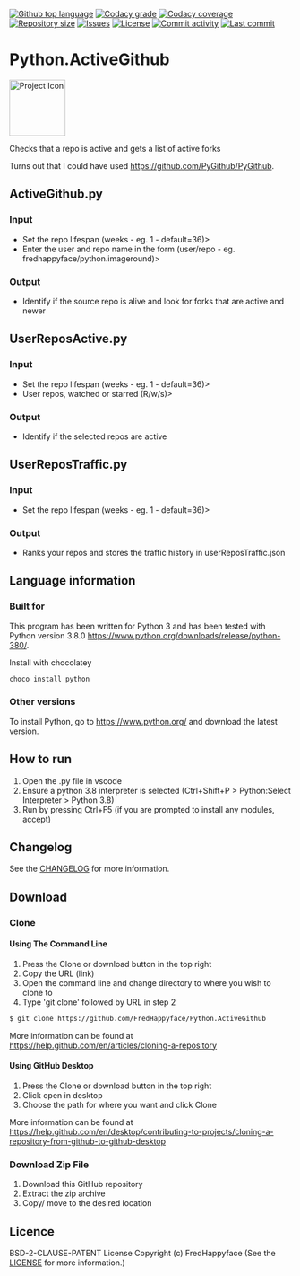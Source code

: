 [![Github top language](https://img.shields.io/github/languages/top/FredHappyface/Python.ActiveGithub.svg?style=flat-square)](../../)
[![Codacy grade](https://img.shields.io/codacy/grade/[codacy-proj-id].svg?style=flat-square)](https://www.codacy.com/manual/FredHappyface/Python.ActiveGithub)
[![Codacy coverage](https://img.shields.io/codacy/coverage/[codacy-proj-id].svg?style=flat-square)](https://www.codacy.com/manual/FredHappyface/Python.ActiveGithub)
[![Repository size](https://img.shields.io/github/repo-size/FredHappyface/Python.ActiveGithub.svg?style=flat-square)](../../)
[![Issues](https://img.shields.io/github/issues/FredHappyface/Python.ActiveGithub.svg?style=flat-square)](../../issues)
[![License](https://img.shields.io/github/license/FredHappyface/Python.ActiveGithub.svg?style=flat-square)](/LICENSE.md)
[![Commit activity](https://img.shields.io/github/commit-activity/m/FredHappyface/Python.ActiveGithub.svg?style=flat-square)](../../commits/master)
[![Last commit](https://img.shields.io/github/last-commit/FredHappyface/Python.ActiveGithub.svg?style=flat-square)](../../commits/master)

# Python.ActiveGithub

<img src="readme-assets/icons/proj-icon.png" alt="Project Icon" width="100">

Checks that a repo is active and gets a list of active forks

Turns out that I could have used https://github.com/PyGithub/PyGithub.

## ActiveGithub.py
### Input
- Set the repo lifespan (weeks - eg. 1 - default=36)>
- Enter the user and repo name in the form (user/repo - eg. fredhappyface/python.imageround)>
### Output
- Identify if the source repo is alive and look for forks that are active and newer
## UserReposActive.py
### Input
- Set the repo lifespan (weeks - eg. 1 - default=36)>
- User repos, watched or starred (R/w/s)>
### Output
- Identify if the selected repos are active
## UserReposTraffic.py
### Input
- Set the repo lifespan (weeks - eg. 1 - default=36)>
### Output
- Ranks your repos and stores the traffic history in userReposTraffic.json


## Language information
### Built for
This program has been written for Python 3 and has been tested with
Python version 3.8.0 <https://www.python.org/downloads/release/python-380/>.

Install with chocolatey
```powershell
choco install python
```
### Other versions
To install Python, go to <https://www.python.org/> and download the latest
version.
## How to run
1. Open the .py file in vscode
2. Ensure a python 3.8 interpreter is selected (Ctrl+Shift+P > Python:Select Interpreter > Python 3.8)
3. Run by pressing Ctrl+F5 (if you are prompted to install any modules, accept)


## Changelog
See the [CHANGELOG](/CHANGELOG.md) for more information.


## Download
### Clone
#### Using The Command Line
1. Press the Clone or download button in the top right
2. Copy the URL (link)
3. Open the command line and change directory to where you wish to
clone to
4. Type 'git clone' followed by URL in step 2
```bash
$ git clone https://github.com/FredHappyface/Python.ActiveGithub
```

More information can be found at
<https://help.github.com/en/articles/cloning-a-repository>

#### Using GitHub Desktop
1. Press the Clone or download button in the top right
2. Click open in desktop
3. Choose the path for where you want and click Clone

More information can be found at
<https://help.github.com/en/desktop/contributing-to-projects/cloning-a-repository-from-github-to-github-desktop>

### Download Zip File

1. Download this GitHub repository
2. Extract the zip archive
3. Copy/ move to the desired location


## Licence
BSD-2-CLAUSE-PATENT License
Copyright (c) FredHappyface
(See the [LICENSE](/LICENSE.md) for more information.)
